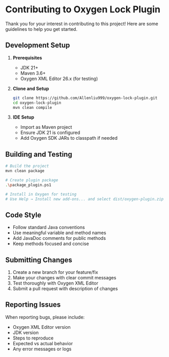 # Contributing to Oxygen Lock Plugin

Thank you for your interest in contributing to this project! Here are some guidelines to help you get started.

## Development Setup

1. **Prerequisites**
   - JDK 21+
   - Maven 3.6+
   - Oxygen XML Editor 26.x (for testing)

2. **Clone and Setup**
   ```bash
   git clone https://github.com/Allenliu999/oxygen-lock-plugin.git
   cd oxygen-lock-plugin
   mvn clean compile
   ```

3. **IDE Setup**
   - Import as Maven project
   - Ensure JDK 21 is configured
   - Add Oxygen SDK JARs to classpath if needed

## Building and Testing

```bash
# Build the project
mvn clean package

# Create plugin package
.\package_plugin.ps1

# Install in Oxygen for testing
# Use Help → Install new add-ons... and select dist/oxygen-plugin.zip
```

## Code Style

- Follow standard Java conventions
- Use meaningful variable and method names
- Add JavaDoc comments for public methods
- Keep methods focused and concise

## Submitting Changes

1. Create a new branch for your feature/fix
2. Make your changes with clear commit messages
3. Test thoroughly with Oxygen XML Editor
4. Submit a pull request with description of changes

## Reporting Issues

When reporting bugs, please include:
- Oxygen XML Editor version
- JDK version
- Steps to reproduce
- Expected vs actual behavior
- Any error messages or logs